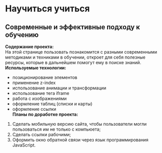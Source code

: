 # Научиться учиться  
## Современные и эффективные подходу к обучению  
**Содержание проекта:**  
На этой странице пользовать познакомится с разными современными методиками и техниками в обучении, откроет для себя полезные ресурсы, которые в дальнейшем помогут ему в поиске знаний.  
**Используемые технологии:**  
- позиционирование элементов  
- применение z-index  
- использование анимации и трансформации  
- использование тега iframe  
- работа с изображениями  
- оформление таблиц (списки и карты)  
- оформление ссылки  
**Планы по доработке проекта:**  
1. Сделать мобильную версию сайта, чтобы пользователи могли пользоваться им не только с компьюета;  
2. Сделать ссылки рабочими;  
3. Оформить окно обратной связи через язык программирования JavaScript.  
